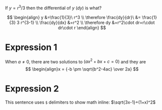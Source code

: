 If $y=r^3/3$ then the differential of $y$ $(dy)$ is what?

$$
\begin{align}
  y &=\frac{1}{3}\ r^3 \\
  \therefore \frac{dy}{dr}\ &= \frac{1}{3} 3 r^{3-1} \\
  \frac{dy}{dx} &=r^2 \\
  \therefore dy &=r^2\cdot dr=r\cdot dr\cdot r
\end{align}
$$



# Expression 1
When $a \ne 0$, there are two solutions to $(ax^2 + bx + c = 0)$ and they are 
$$ \begin{align}x = {-b \pm \sqrt{b^2-4ac} \over 2a} $$

# Expression 2
This sentence uses `$` delimiters to show math inline:  $\sqrt{3x-1}+(1+x)^2$
